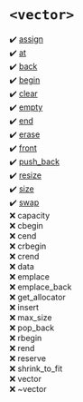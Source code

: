 # `<vector>`
:heavy_check_mark: [assign](assign.md)  
:heavy_check_mark: [at](at.md)  
:heavy_check_mark: [back](back.md)  
:heavy_check_mark: [begin](begin.md)  
:heavy_check_mark: [clear](clear.md)  
:heavy_check_mark: [empty](empty.md)  
:heavy_check_mark: [end](end.md)  
:heavy_check_mark: [erase](erase.md)  
:heavy_check_mark: [front](front.md)  
:heavy_check_mark: [push_back](push_back.md)  
:heavy_check_mark: [resize](resize.md)  
:heavy_check_mark: [size](size.md)  
:heavy_check_mark: [swap](swap.md)  
:x: capacity  
:x: cbegin  
:x: cend  
:x: crbegin  
:x: crend  
:x: data  
:x: emplace  
:x: emplace_back  
:x: get_allocator  
:x: insert  
:x: max_size  
:x: pop_back  
:x: rbegin  
:x: rend  
:x: reserve  
:x: shrink_to_fit  
:x: vector  
:x: ~vector  
